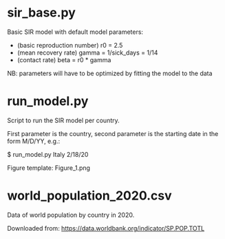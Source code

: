 # sir_base.py

Basic SIR model with default model parameters:
- (basic reproduction number) r0 = 2.5 
- (mean recovery rate) gamma = 1/sick_days = 1/14
- (contact rate) beta = r0 * gamma

NB: parameters will have to be optimized by fitting the model to the data

# run_model.py

Script to run the SIR model per country.

First parameter is the country, second parameter is the starting date in the form M/D/YY, e.g.:

$ run_model.py Italy 2/18/20

Figure template: Figure_1.png

# world_population_2020.csv

Data of world population by country in 2020. 

Downloaded from: https://data.worldbank.org/indicator/SP.POP.TOTL
